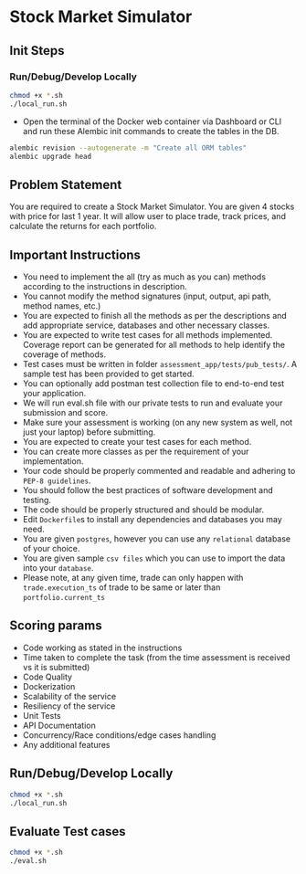 # Stock Market Simulator

## Init Steps

### Run/Debug/Develop Locally
```bash
chmod +x *.sh
./local_run.sh
```
- Open the terminal of the Docker web container via Dashboard or CLI and run these Alembic init commands to create the tables in the DB.
```bash
alembic revision --autogenerate -m "Create all ORM tables"
alembic upgrade head
```


## Problem Statement
You are required to create a Stock Market Simulator. You are given 4 stocks with price for last 1 year.
It will allow user to place trade, track prices, and calculate the returns for each portfolio.

## Important Instructions
- You need to implement the all (try as much as you can) methods according to the instructions in description.
- You cannot modify the method signatures (input, output, api path, method names, etc.)
- You are expected to finish all the methods as per the descriptions and add appropriate service, databases and other necessary classes.
- You are expected to write test cases for all methods implemented. Coverage report can be generated for all methods to help identify the coverage of methods.
- Test cases must be written in folder `assessment_app/tests/pub_tests/`. A sample test has been provided to get started.
- You can optionally add postman test collection file to end-to-end test your application.
- We will run eval.sh file with our private tests to run and evaluate your submission and score.
- Make sure your assessment is working (on any new system as well, not just your laptop) before submitting.
- You are expected to create your test cases for each method.
- You can create more classes as per the requirement of your implementation.
- Your code should be properly commented and readable and adhering to `PEP-8 guidelines`.
- You should follow the best practices of software development and testing.
- The code should be properly structured and should be modular.
- Edit `Dockerfile`s to install any dependencies and databases you may need.
- You are given `postgres`, however you can use any `relational` database of your choice.
- You are given sample `csv files` which you can use to import the data into your `database`.
- Please note, at any given time, trade can only happen with `trade.execution_ts` of trade to be same or later than `portfolio.current_ts`

## Scoring params
- Code working as stated in the instructions
- Time taken to complete the task (from the time assessment is received vs it is submitted)
- Code Quality
- Dockerization
- Scalability of the service
- Resiliency of the service
- Unit Tests
- API Documentation
- Concurrency/Race conditions/edge cases handling
- Any additional features

## Run/Debug/Develop Locally
```bash
chmod +x *.sh
./local_run.sh
```

## Evaluate Test cases
```bash
chmod +x *.sh
./eval.sh
```
